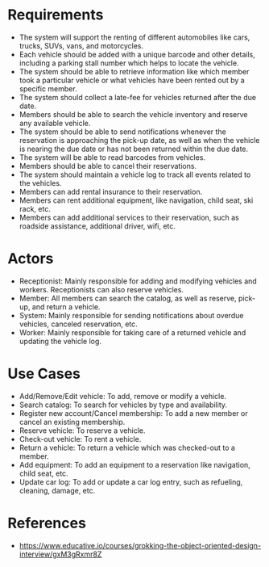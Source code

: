 # Requirements
- The system will support the renting of different automobiles like cars, trucks, SUVs, vans, and motorcycles.
- Each vehicle should be added with a unique barcode and other details, including a parking stall number which helps to locate the vehicle.
- The system should be able to retrieve information like which member took a particular vehicle or what vehicles have been rented out by a specific member.
- The system should collect a late-fee for vehicles returned after the due date.
- Members should be able to search the vehicle inventory and reserve any available vehicle.
- The system should be able to send notifications whenever the reservation is approaching the pick-up date, as well as when the vehicle is nearing the due date or has not been returned within the due date.
- The system will be able to read barcodes from vehicles.
- Members should be able to cancel their reservations.
- The system should maintain a vehicle log to track all events related to the vehicles.
- Members can add rental insurance to their reservation.
- Members can rent additional equipment, like navigation, child seat, ski rack, etc.
- Members can add additional services to their reservation, such as roadside assistance, additional driver, wifi, etc.

# Actors
- Receptionist: Mainly responsible for adding and modifying vehicles and workers. Receptionists can also reserve vehicles.
- Member: All members can search the catalog, as well as reserve, pick-up, and return a vehicle.
- System: Mainly responsible for sending notifications about overdue vehicles, canceled reservation, etc.
- Worker: Mainly responsible for taking care of a returned vehicle and updating the vehicle log.

# Use Cases
- Add/Remove/Edit vehicle: To add, remove or modify a vehicle.
- Search catalog: To search for vehicles by type and availability.
- Register new account/Cancel membership: To add a new member or cancel an existing membership.
- Reserve vehicle: To reserve a vehicle.
- Check-out vehicle: To rent a vehicle.
- Return a vehicle: To return a vehicle which was checked-out to a member.
- Add equipment: To add an equipment to a reservation like navigation, child seat, etc.
- Update car log: To add or update a car log entry, such as refueling, cleaning, damage, etc.

# References
- https://www.educative.io/courses/grokking-the-object-oriented-design-interview/gxM3gRxmr8Z